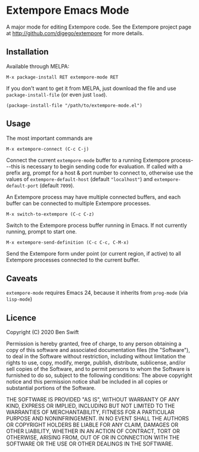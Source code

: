 # Extempore Emacs Mode

A major mode for editing Extempore code. See the Extempore project page at
http://github.com/digego/extempore for more details.

## Installation

Available through MELPA:

    M-x package-install RET extempore-mode RET

If you don't want to get it from MELPA, just download the file and use
`package-install-file` (or even just `load`).

    (package-install-file "/path/to/extempore-mode.el")

## Usage

The most important commands are

    M-x extempore-connect (C-c C-j)

Connect the current `extempore-mode` buffer to a running Extempore
process---this is necessary to begin sending code for evaluation. If called with
a prefix arg, prompt for a host & port number to connect to, otherwise use the
values of `extempore-default-host` (default `"localhost"`) and
`extempore-default-port` (default `7099`).

An Extempore process may have multiple connected buffers, and each buffer can be
connected to multiple Extempore processes.

    M-x switch-to-extempore (C-c C-z)

Switch to the Extempore process buffer running in Emacs. If not currently
running, prompt to start one.

    M-x extempore-send-definition (C-c C-c, C-M-x)

Send the Extempore form under point (or current region, if active) to all
Extempore processes connected to the current buffer.

## Caveats

`extempore-mode` requires Emacs 24, because it inherits from `prog-mode` (via
`lisp-mode`)

## Licence

Copyright (C) 2020  Ben Swift

Permission is hereby granted, free of charge, to any person obtaining a copy
of this software and associated documentation files (the "Software"), to deal
in the Software without restriction, including without limitation the rights
to use, copy, modify, merge, publish, distribute, sublicense, and/or sell
copies of the Software, and to permit persons to whom the Software is
furnished to do so, subject to the following conditions:
The above copyright notice and this permission notice shall be included in
all copies or substantial portions of the Software.

THE SOFTWARE IS PROVIDED "AS IS", WITHOUT WARRANTY OF ANY KIND, EXPRESS OR
IMPLIED, INCLUDING BUT NOT LIMITED TO THE WARRANTIES OF MERCHANTABILITY,
FITNESS FOR A PARTICULAR PURPOSE AND NONINFRINGEMENT. IN NO EVENT SHALL THE
AUTHORS OR COPYRIGHT HOLDERS BE LIABLE FOR ANY CLAIM, DAMAGES OR OTHER
LIABILITY, WHETHER IN AN ACTION OF CONTRACT, TORT OR OTHERWISE, ARISING FROM,
OUT OF OR IN CONNECTION WITH THE SOFTWARE OR THE USE OR OTHER DEALINGS IN
THE SOFTWARE.
